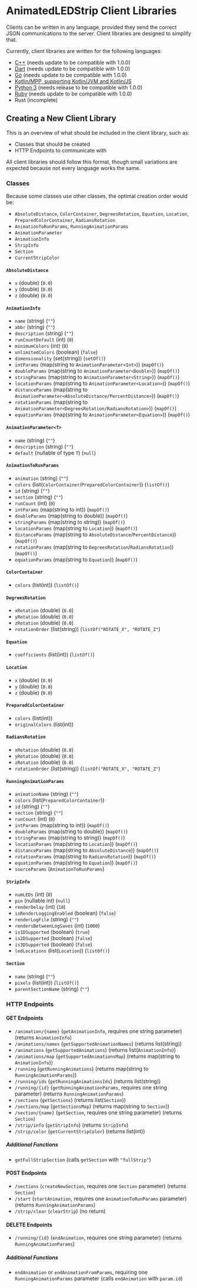 # AnimatedLEDStrip Client Libraries

Clients can be written in any language, provided they send the correct JSON communications to the server.
Client libraries are designed to simplify that.

Currently, client libraries are written for the following languages:
- [C++](https://github.com/AnimatedLEDStrip/client-cpp) (needs update to be compatible with 1.0.0)
- [Dart](https://github.com/AnimatedLEDStrip/client-dart) (needs update to be compatible with 1.0.0)
- [Go](https://github.com/AnimatedLEDStrip/client-go) (needs update to be compatible with 1.0.0)
- [Kotlin/MPP, supporting Kotlin/JVM and Kotlin/JS](https://github.com/AnimatedLEDStrip/client-kotlin-mpp)
- [Python 3](https://github.com/AnimatedLEDStrip/client-python) (needs release to be compatible with 1.0.0)
- [Ruby](https://github.com/AnimatedLEDStrip/client-ruby) (needs update to be compatible with 1.0.0)
- Rust (incomplete)

## Creating a New Client Library

This is an overview of what should be included in the client library, such as:

- Classes that should be created
- HTTP Endpoints to communicate with

All client libraries should follow this format, though small variations are expected because not every language works the same.

### Classes

Because some classes use other classes, the optimal creation order would be:
- `AbsoluteDistance`, `ColorContainer`, `DegreesRotation`, `Equation`, `Location`, `PreparedColorContainer`, `RadiansRotation`
- `AnimationToRunParams`, `RunningAnimationParams`
- `AnimationParameter`
- `AnimationInfo`
- `StripInfo`
- `Section`
- `CurrentStripColor`

#### `AbsoluteDistance`

- `x` (double) (`0.0`)
- `y` (double) (`0.0`)
- `z` (double) (`0.0`)

#### `AnimationInfo`

- `name` (string) (`""`)
- `abbr` (string) (`""`)
- `description` (string) (`""`)
- `runCountDefault` (int) (`0`)
- `minimumColors` (int) (`0`)
- `unlimitedColors` (boolean) (`false`)
- `dimensionality` (set(string)) (`setOf()`)
- `intParams` (map(string to `AnimationParameter<Int>`)) (`mapOf()`)
- `doubleParams` (map(string to `AnimationParameter<Double>`)) (`mapOf()`)
- `stringParams` (map(string to `AnimationParameter<String>`)) (`mapOf()`)
- `locationParams` (map(string to `AnimationParameter<Location>`)) (`mapOf()`)
- `distanceParams` (map(string to `AnimationParameter<AbsoluteDistance/PercentDistance>`)) (`mapOf()`)
- `rotationParams` (map(string to `AnimationParameter<DegreesRotation/RadiansRotation>`)) (`mapOf()`)
- `equationParams` (map(string to `AnimationParameter<Equation>`)) (`mapOf()`)

#### `AnimationParameter<T>`

- `name` (string) (`""`)
- `description` (string) (`""`)
- `default` (nullable of type `T`) (`null`)

#### `AnimationToRunParams`

- `animation` (string) (`""`)
- `colors` (list(`ColorContainer`/`PreparedColorContainer`)) (`listOf()`)
- `id` (string) (`""`)
- `section` (string) (`""`)
- `runCount` (int) (`0`)
- `intParams` (map(string to int)) (`mapOf()`)
- `doubleParams` (map(string to double)) (`mapOf()`)
- `stringParams` (map(string to string)) (`mapOf()`)
- `locationParams` (map(string to `Location`)) (`mapOf()`)
- `distanceParams` (map(string to `AbsoluteDistance`/`PercentDistance`)) (`mapOf()`)
- `rotationParams` (map(string to `DegreesRotation`/`RadiansRotation`)) (`mapOf()`)
- `equationParams` (map(string to `Equation`)) (`mapOf()`)

#### `ColorContainer`

- `colors` (list(int)) (`listOf()`)

#### `DegreesRotation`

- `xRotation` (double) (`0.0`)
- `yRotation` (double) (`0.0`)
- `zRotation` (double) (`0.0`)
- `rotationOrder` (list(string)) (`listOf("ROTATE_X", "ROTATE_Z"`)

#### `Equation`

- `coefficients` (list(int)) (`listOf()`)

#### `Location`

- `x` (double) (`0.0`)
- `y` (double) (`0.0`)
- `z` (double) (`0.0`)

#### `PreparedColorContainer`

- `colors` (list(int))
- `originalColors` (list(int))

#### `RadiansRotation`

- `xRotation` (double) (`0.0`)
- `yRotation` (double) (`0.0`)
- `zRotation` (double) (`0.0`)
- `rotationOrder` (list(string)) (`listOf("ROTATE_X", "ROTATE_Z"`)

#### `RunningAnimationParams`

- `animationName` (string) (`""`)
- `colors` (list(`PreparedColorContainer`))
- `id` (string) (`""`)
- `section` (string) (`""`)
- `runCount` (int) (`0`)
- `intParams` (map(string to int)) (`mapOf()`)
- `doubleParams` (map(string to double)) (`mapOf()`)
- `stringParams` (map(string to string)) (`mapOf()`)
- `locationParams` (map(string to `Location`)) (`mapOf()`)
- `distanceParams` (map(string to `AbsoluteDistance`)) (`mapOf()`)
- `rotationParams` (map(string to `RadiansRotation`)) (`mapOf()`)
- `equationParams` (map(string to `Equation`)) (`mapOf()`)
- `sourceParams` (`AnimationToRunParams`)

#### `StripInfo`

- `numLEDs` (int) (`0`)
- `pin` (nullable int) (`null`)
- `renderDelay` (int) (`10`)
- `isRenderLoggingEnabled` (boolean) (`false`)
- `renderLogFile` (string) (`""`)
- `rendersBetweenLogSaves` (int) (`1000`)
- `is1DSupported` (boolean) (`true`)
- `is2DSupported` (boolean) (`false`)
- `is3DSupported` (boolean) (`false`)
- `ledLocations` (list(`Location`)) (`listOf()`)

#### `Section`

- `name` (string) (`""`)
- `pixels` (list(int)) (`listOf()`)
- `parentSectionName` (string) (`""`)

### HTTP Endpoints

#### GET Endpoints

- `/animation/{name}` (`getAnimationInfo`, requires one string parameter) (returns `AnimationInfo`)
- `/animations/names` (`getSupportedAnimationNames`) (returns list(string))
- `/animations` (`getSupportedAnimations`) (returns list(`AnimationInfo`))
- `/animations/map` (`getSupportedAnimationsMap`) (returns map(string to `AnimationInfo`))
- `/running` (`getRunningAnimations`) (returns map(string to `RunningAnimationParams`))
- `/running/ids` (`getRunningAnimationsIds`) (returns list(string))
- `/running/{id}` (`getRunningAnimationParams`, requires one string parameter) (returns `RunningAnimationParams`)
- `/sections` (`getSections`) (returns list(`Section`))
- `/sections/map` (`getSectionsMap`) (returns map(string to `Section`))
- `/section/{name}` (`getSection`, requires one string parameter) (returns `Section`)
- `/strip/info` (`getStripInfo`) (returns `StripInfo`)
- `/strip/color` (`getCurrentStripColor`) (returns list(int))

##### Additional Functions

- `getFullStripSection` (calls `getSection` with `"fullStrip"`)

#### POST Endpoints

- `/sections` (`createNewSection`, requires one `Section` parameter) (returns `Section`)
- `/start` (`startAnimation`, requires one `AnimationToRunParams` parameter) (returns `RunningAnimationParams`)
- `/strip/clear` (`clearStrip`) (no return)

#### DELETE Endpoints

- `/running/{id}` (`endAnimation`, requires one string parameter) (returns `RunningAnimationParams`)

##### Additional Functions

- `endAnimation` or `endAnimationFromParams`, requiring one `RunningAnimationParams` parameter (calls `endAnimation` with `param.id`)
